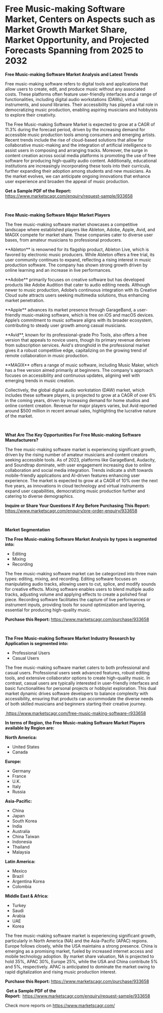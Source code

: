 <p><h1>Free Music-making Software Market, Centers on Aspects such as Market Growth Market Share, Market Opportunity, and Projected Forecasts Spanning from 2025 to 2032</h1></p><p><strong>Free Music-making Software Market Analysis and Latest Trends</strong></p>
<p><p>Free music-making software refers to digital tools and applications that allow users to create, edit, and produce music without any associated costs. These platforms often feature user-friendly interfaces and a range of functionalities, including digital audio workstations (DAWs), virtual instruments, and sound libraries. Their accessibility has played a vital role in democratizing music production, enabling aspiring musicians and hobbyists to explore their creativity.</p><p>The Free Music-making Software Market is expected to grow at a CAGR of 11.3% during the forecast period, driven by the increasing demand for accessible music production tools among consumers and emerging artists. Recent trends include the rise of cloud-based solutions that allow for collaborative music-making and the integration of artificial intelligence to assist users in composing and arranging tracks. Moreover, the surge in content creation across social media platforms is promoting the use of free software for producing high-quality audio content. Additionally, educational institutions are increasingly incorporating these tools into their curricula, further expanding their adoption among students and new musicians. As the market evolves, we can anticipate ongoing innovations that enhance user experience and broaden the appeal of music production.</p></p>
<p><strong>Get a Sample PDF of the Report:&nbsp;</strong> <a href="https://www.marketscagr.com/enquiry/request-sample/933658?utm_campaign=2115&utm_medium=2&utm_source=Github&utm_content=ia&utm_term=11032025&utm_id=free-music-making-software">https://www.marketscagr.com/enquiry/request-sample/933658</a></p>
<p>&nbsp;</p>
<p><strong>Free Music-making Software Major Market Players</strong></p>
<p><p>The free music-making software market showcases a competitive landscape where established players like Ableton, Adobe, Apple, Avid, and MAGIX compete for market share. These companies cater to diverse user bases, from amateur musicians to professional producers.</p><p>**Ableton** is renowned for its flagship product, Ableton Live, which is favored by electronic music producers. While Ableton offers a free trial, its user community continues to expand, reflecting a rising interest in music production software. The company has shown strong growth driven by online learning and an increase in live performances.</p><p>**Adobe** primarily focuses on creative software but has developed products like Adobe Audition that cater to audio editing needs. Although newer to music production, Adobe’s continuous integration with its Creative Cloud suite attracts users seeking multimedia solutions, thus enhancing market penetration.</p><p>**Apple** advances its market presence through GarageBand, a user-friendly music-making software, which is free on iOS and macOS devices. Apple’s commitment to music software aligns with its broader ecosystem, contributing to steady user growth among casual musicians.</p><p>**Avid**, known for its professional-grade Pro Tools, also offers a free version that appeals to novice users, though its primary revenue derives from subscription services. Avid's stronghold in the professional market gives it a robust competitive edge, capitalizing on the growing trend of remote collaboration in music production.</p><p>**MAGIX** offers a range of music software, including Music Maker, which has a free version aimed primarily at beginners. The company's approach focuses on accessibility and continuous updates, aligning well with emerging trends in music creation.</p><p>Collectively, the global digital audio workstation (DAW) market, which includes these software players, is projected to grow at a CAGR of over 6% in the coming years, driven by increasing demand for home studios and online content creation. Revenue for major players varies, but Avid reported around $500 million in recent annual sales, highlighting the lucrative nature of the market.</p></p>
<p>&nbsp;</p>
<p><strong>What Are The Key Opportunities For Free Music-making Software Manufacturers?</strong></p>
<p><p>The free music-making software market is experiencing significant growth, driven by the rising number of amateur musicians and content creators seeking accessible tools. As of 2023, platforms like GarageBand, Audacity, and Soundtrap dominate, with user engagement increasing due to online collaboration and social media integration. Trends indicate a shift towards mobile-friendly applications and AI-driven features enhancing user experience. The market is expected to grow at a CAGR of 10% over the next five years, as innovations in cloud technology and virtual instruments expand user capabilities, democratizing music production further and catering to diverse demographics.</p></p>
<p><strong>Inquire or Share Your Questions If Any Before Purchasing This Report:</strong> <a href="https://www.marketscagr.com/enquiry/pre-order-enquiry/933658?utm_campaign=2115&utm_medium=2&utm_source=Github&utm_content=ia&utm_term=11032025&utm_id=free-music-making-software">https://www.marketscagr.com/enquiry/pre-order-enquiry/933658</a></p>
<p>&nbsp;</p>
<p><strong>Market Segmentation</strong></p>
<p><strong>The Free Music-making Software Market Analysis by types is segmented into:</strong></p>
<p><ul><li>Editing</li><li>Mixing</li><li>Recording</li></ul></p>
<p><p>The free music-making software market can be categorized into three main types: editing, mixing, and recording. Editing software focuses on manipulating audio tracks, allowing users to cut, splice, and modify sounds for creative effects. Mixing software enables users to blend multiple audio tracks, adjusting volume and applying effects to create a polished final piece. Recording software facilitates the capture of live performances or instrument inputs, providing tools for sound optimization and layering, essential for producing high-quality music.</p></p>
<p><strong>Purchase this Report:&nbsp;</strong><a href="https://www.marketscagr.com/purchase/933658?utm_campaign=2115&utm_medium=2&utm_source=Github&utm_content=ia&utm_term=11032025&utm_id=free-music-making-software">https://www.marketscagr.com/purchase/933658</a></p>
<p>&nbsp;</p>
<p><strong>The Free Music-making Software Market Industry Research by Application is segmented into:</strong></p>
<p><ul><li>Professional Users</li><li>Casual Users</li></ul></p>
<p><p>The free music-making software market caters to both professional and casual users. Professional users seek advanced features, robust editing tools, and extensive collaborator options to create high-quality music. In contrast, casual users are typically interested in user-friendly interfaces and basic functionalities for personal projects or hobbyist exploration. This dual market dynamic drives software developers to balance complexity with accessibility, ensuring that products can accommodate the diverse needs of both skilled musicians and beginners starting their creative journey.</p></p>
<p><a href="https://www.marketscagr.com/free-music-making-software-r933658?utm_campaign=2115&utm_medium=2&utm_source=Github&utm_content=ia&utm_term=11032025&utm_id=free-music-making-software">&nbsp;https://www.marketscagr.com/free-music-making-software-r933658</a></p>
<p><strong>In terms of Region, the Free Music-making Software Market Players available by Region are:</strong></p>
<p>
    <p> <strong> North America: </strong>
        <ul>
            <li>United States</li>
            <li>Canada</li>
        </ul>
        </p> 
    <p> <strong> Europe: </strong>
        <ul>
            <li>Germany</li>
            <li>France</li>
            <li>U.K.</li>
            <li>Italy</li>
            <li>Russia</li>
        </ul>
        </p> 
    <p> <strong> Asia-Pacific: </strong>
        <ul>
            <li>China</li>
            <li>Japan</li>
            <li>South Korea</li>
            <li>India</li>
            <li>Australia</li>
            <li>China Taiwan</li>
            <li>Indonesia</li>
            <li>Thailand</li>
            <li>Malaysia</li>
        </ul>
        </p> 
    <p> <strong> Latin America: </strong>
        <ul>
            <li>Mexico</li>
            <li>Brazil</li>
            <li>Argentina Korea</li>
            <li>Colombia</li>
        </ul>
        </p> 
    <p> <strong> Middle East & Africa: </strong>
        <ul>
            <li>Turkey</li>
            <li>Saudi</li>
            <li>Arabia</li>
            <li>UAE</li>
            <li>Korea</li>
        </ul>
    </p>
    </p>
<p><p>The free music-making software market is experiencing significant growth, particularly in North America (NA) and the Asia-Pacific (APAC) regions. Europe follows closely, while the USA maintains a strong presence. China is emerging as a promising market, fueled by increased internet access and mobile technology adoption. By market share valuation, NA is projected to hold 35%, APAC 30%, Europe 25%, while the USA and China contribute 5% and 5%, respectively. APAC is anticipated to dominate the market owing to rapid digitalization and rising music production interest.</p></p>
<p><strong>Purchase this Report: </strong><a href="https://www.marketscagr.com/purchase/933658?utm_campaign=2115&utm_medium=2&utm_source=Github&utm_content=ia&utm_term=11032025&utm_id=free-music-making-software">https://www.marketscagr.com/purchase/933658</a></p>
<p>&nbsp;<strong>Get a Sample PDF of the Report:&nbsp;&nbsp;</strong><a href="https://www.marketscagr.com/enquiry/request-sample/933658?utm_campaign=2115&utm_medium=2&utm_source=Github&utm_content=ia&utm_term=11032025&utm_id=free-music-making-software">https://www.marketscagr.com/enquiry/request-sample/933658</a></p>
<p><strong></strong></p>
<p>Check more reports on <a href="https://www.marketscagr.com/?utm_campaign=2115&utm_medium=2&utm_source=Github&utm_content=ia&utm_term=11032025&utm_id=free-music-making-software">https://www.marketscagr.com/</a></p>